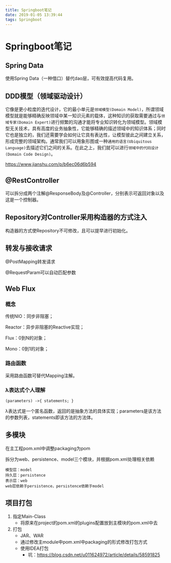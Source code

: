 ```yaml
---
title: Springboot笔记
date: 2019-01-05 13:39:44
tags: Springboot
---
```

# Springboot笔记


## Spring Data

使用Spring Data（一种借口）替代dao层，可有效提高代码复用。

## DDD模型（领域驱动设计）

它像是更小粒度的迭代设计，它的最小单元是`领域模型(Domain Model)`，所谓领域模型就是能够精确反映领域中某一知识元素的载体，这种知识的获取需要通过与`领域专家(Domain Expert)`进行频繁的沟通才能将专业知识转化为领域模型。领域模型无关技术，具有高度的业务抽象性，它能够精确的描述领域中的知识体系；同时它也是独立的，我们还需要学会如何让它具有表达性，让模型彼此之间建立关系，形成完整的领域架构。通常我们可以用象形图或一种`通用的语言(Ubiquitous Language)`去描述它们之间的关系。在此之上，我们就可以进行`领域中的代码设计(Domain Code Design)`。

https://www.jianshu.com/p/b6ec06d6b594

## @RestController

可以拆分成两个注解@ResponseBody及@Controller，分别表示可返回对象以及这是一个控制器。

## Repository对Controller采用构造器的方式注入

构造器的方式使Repository不可修改，且可以提早进行初始化。

## 转发与接收请求

@PostMapping转发请求

@RequestParam可以自动匹配参数



## Web Flux

### 概念

传统NIO：同步非阻塞；

Reactor：异步非阻塞的Reactive实现；

Flux：0到N的对象；

Mono：0到1的对象；

### 路由函数

采用路由函数可替代Mapping注解。

### λ表达式个人理解

`(parameters) ->{ statements; }`

λ表达式是一个匿名函数，返回的是抽象方法的具体实现；parameters是该方法的参数列表，statements即该方法的方法体。



## 多模块

在主工程pom.xml中调整packaging为<packaging>pom</packaging>

拆分为web、persistence、model三个模块，并根据pom.xml处理相关依赖

```
模型层：model
持久层：persistence
表示层：web
web层依赖于persistence，persistence依赖于model
```



## 项目打包

1. 指定Main-Class
   - 将原来在project的pom.xml的plugins配置放到主模块的pom.xml中去
2. 打包
   - JAR、WAR
   - 通过修改主module中pom.xml中packaging的形式修改打包方式
   - 使用IDEA打包
     - 坑：https://blog.csdn.net/u011624972/article/details/58591825